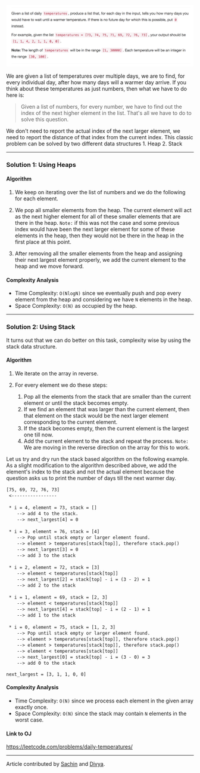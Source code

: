 
<p align="center">
<img src="../../Images/daily-temp.png" width="600">
</p>

We are given a list of temperatures over multiple days, we are to find, for every individual day, after how many days will a warmer day arrive. If you think about these temperatures as just numbers, then what we have to do here is:

>Given a list of numbers, for every number, we have to find out the index of the next higher element in the list. That's all we have to do to solve this question.

We don't need to report the actual index of the next larger element, we need to report the distance of that index from the current index. This classic problem can be solved by two different data structures
    1. Heap
    2. Stack

---
### Solution 1: Using Heaps

#### Algorithm

1. We keep on iterating over the list of numbers and we do the following for each element.

2. We pop all smaller elements from the heap. The current element will act as the next higher element for all of these smaller elements that are there in the heap. `Note:` if this was not the case and some previous index would have been the next larger element for some of these elements in the heap, then they would not be there in the heap in the first place at this point.

3. After removing all the smaller elements from the heap and assigning their next largest element properly, we add the current element to the heap and we move forward.

#### Complexity Analysis

* Time Complexity: `O(NlogN)` since we eventually push and pop every element from the heap and considering we have `N` elements in the heap.
* Space Complexity: `O(N)` as occupied by the heap.      

---
### Solution 2: Using Stack

It turns out that we can do better on this task, complexity wise by using the stack data structure.

#### Algorithm

1. We iterate on the array in reverse.

2. For every element we do these steps:
    1. Pop all the elements from the stack that are smaller than the current element or until the stack becomes empty.
    2. If we find an element that was larger than the current element, then that element on the stack would be the next larger element corresponding to the
    current element.
    3. If the stack becomes empty, then the current element is the largest one till now.
    4. Add the current element to the stack and repeat the process.
    `Note:` We are moving in the reverse direction on the array for this to work.

Let us try and dry run the stack based algorithm on the following example. As a slight modification to the algorithm described above, we add the element's index to the stack and not the actual element because the question asks us to print the number of days till the next warmer day.

```
[75, 69, 72, 76, 73]
 <-----------------

 * i = 4, element = 73, stack = []
    --> add 4 to the stack.
    --> next_largest[4] = 0

 * i = 3, element = 76, stack = [4]
    --> Pop until stack empty or larger element found.
    --> element > temperatures[stack[top]], therefore stack.pop()
    --> next_largest[3] = 0
    --> add 3 to the stack    

 * i = 2, element = 72, stack = [3]
    --> element < temperatures[stack[top]]
    --> next_largest[2] = stack[top] - i = (3 - 2) = 1
    --> add 2 to the stack

 * i = 1, element = 69, stack = [2, 3]
    --> element < temperatures[stack[top]]
    --> next_largest[4] = stack[top] - i = (2 - 1) = 1
    --> add 1 to the stack

 * i = 0, element = 75, stack = [1, 2, 3]
    --> Pop until stack empty or larger element found.
    --> element > temperatures[stack[top]], therefore stack.pop()
    --> element > temperatures[stack[top]], therefore stack.pop()
    --> element < temperatures[stack[top]]
    --> next_largest[0] = stack[top] - i = (3 - 0) = 3
    --> add 0 to the stack
```

```
next_largest = [3, 1, 1, 0, 0]
```

    
#### Complexity Analysis    

* Time Complexity: `O(N)` since we process each element in the given array exactly once.
* Space Complexity: `O(N)` since the stack may contain `N` elements in the worst case.  

#### Link to OJ

https://leetcode.com/problems/daily-temperatures/

---
Article contributed by [Sachin](https://github.com/edorado93) and [Divya](https://github.com/DivyaGodayal).
